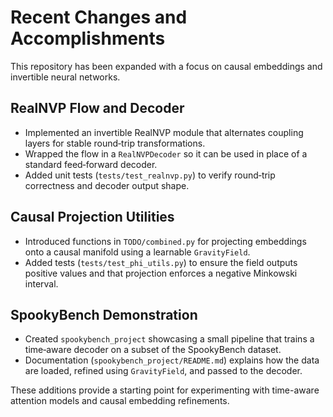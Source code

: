 # Recent Changes and Accomplishments

This repository has been expanded with a focus on causal embeddings and invertible neural networks.

## RealNVP Flow and Decoder
- Implemented an invertible RealNVP module that alternates coupling layers for stable round‑trip transformations.
- Wrapped the flow in a `RealNVPDecoder` so it can be used in place of a standard feed‑forward decoder.
- Added unit tests (`tests/test_realnvp.py`) to verify round‑trip correctness and decoder output shape.

## Causal Projection Utilities
- Introduced functions in `TODO/combined.py` for projecting embeddings onto a causal manifold using a learnable `GravityField`.
- Added tests (`tests/test_phi_utils.py`) to ensure the field outputs positive values and that projection enforces a negative Minkowski interval.

## SpookyBench Demonstration
- Created `spookybench_project` showcasing a small pipeline that trains a time‑aware decoder on a subset of the SpookyBench dataset.
- Documentation (`spookybench_project/README.md`) explains how the data are loaded, refined using `GravityField`, and passed to the decoder.

These additions provide a starting point for experimenting with time-aware attention models and causal embedding refinements.
